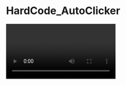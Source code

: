 # HardCode_AutoClicker

<video>
  <source src="2020-11-11 15-53-20 2-1.m4v" type="video/m4v">
</video>
